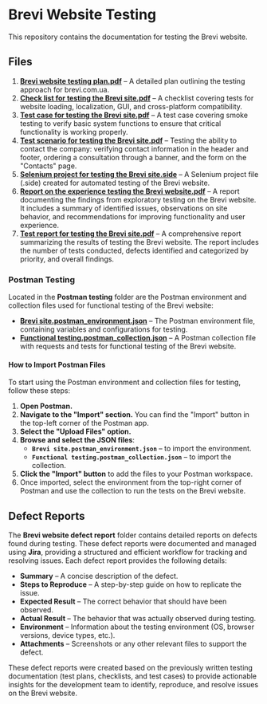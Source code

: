 # Brevi Website Testing

This repository contains the documentation for testing the Brevi website.

## Files

1. **[Brevi website testing plan.pdf](0.%20Brevi%20website%20testing%20plan.pdf)** – A detailed plan outlining the testing approach for brevi.com.ua.
2. **[Check list for testing the Brevi site.pdf](./1.%20Check%20list%20for%20testing%20the%20Brevi%20site.pdf)** – A checklist covering tests for website loading, localization, GUI, and cross-platform compatibility.
3. **[Test case for testing the Brevi site.pdf](./2.%20Test%20case%20for%20testing%20the%20Brevi%20site.pdf)** – A test case covering smoke testing to verify basic system functions to ensure that critical functionality is working properly.
4. **[Test scenario for testing the Brevi site.pdf](./3.%20Test%20scenario%20for%20testing%20the%20Brevi%20site.pdf)** – Testing the ability to contact the company: verifying contact information in the header and footer, ordering a consultation through a banner, and the form on the "Contacts" page.
5. **[Selenium project for testing the Brevi site.side](./4.%20Selenium%20project%20fot%20testing%20the%20Brevi%20site.side)** – A Selenium project file (.side) created for automated testing of the Brevi website.
6. **[Report on the experience testing the Brevi website.pdf](./5.%20Report%20on%20the%20experience%20testing%%20the%20Brevi%20website.pdf)** – A report documenting the findings from exploratory testing on the Brevi website. It includes a summary of identified issues, observations on site behavior, and recommendations for improving functionality and user experience.
7. **[Test report for testing the Brevi site.pdf](./6.%20Test%20report%20for%20testing%20the%20Brevi%20site.pdf)** – A comprehensive report summarizing the results of testing the Brevi website. The report includes the number of tests conducted, defects identified and categorized by priority, and overall findings.

### Postman Testing

Located in the **Postman testing** folder are the Postman environment and collection files used for functional testing of the Brevi website:

- **[Brevi site.postman_environment.json](./Postman%20testing/Brevi%20site.postman_environment.json)** – The Postman environment file, containing variables and configurations for testing.
- **[Functional testing.postman_collection.json](./Postman%20testing/Functional%20testing.postman_collection.json)** – A Postman collection file with requests and tests for functional testing of the Brevi website.

#### How to Import Postman Files

To start using the Postman environment and collection files for testing, follow these steps:

1. **Open Postman.**
2. **Navigate to the "Import" section.** You can find the "Import" button in the top-left corner of the Postman app.
3. **Select the "Upload Files" option.**
4. **Browse and select the JSON files**: 
   - **`Brevi site.postman_environment.json`** – to import the environment.
   - **`Functional testing.postman_collection.json`** – to import the collection.
5. **Click the "Import" button** to add the files to your Postman workspace.
6. Once imported, select the environment from the top-right corner of Postman and use the collection to run the tests on the Brevi website.

## Defect Reports

The **Brevi website defect report** folder contains detailed reports on defects found during testing. These defect reports were documented and managed using **Jira**, providing a structured and efficient workflow for tracking and resolving issues. Each defect report provides the following details:

- **Summary** – A concise description of the defect.
- **Steps to Reproduce** – A step-by-step guide on how to replicate the issue.
- **Expected Result** – The correct behavior that should have been observed.
- **Actual Result** – The behavior that was actually observed during testing.
- **Environment** – Information about the testing environment (OS, browser versions, device types, etc.).
- **Attachments** – Screenshots or any other relevant files to support the defect.

These defect reports were created based on the previously written testing documentation (test plans, checklists, and test cases) to provide actionable insights for the development team to identify, reproduce, and resolve issues on the Brevi website.


